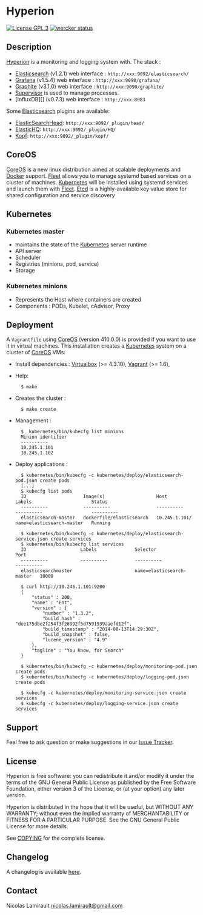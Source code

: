 # Hyperion

[![License GPL 3][badge-license]][COPYING]
[![wercker status](https://app.wercker.com/status/a6dff1d550ed9c6aa3c466045bf1d51f/s "wercker status")](https://app.wercker.com/project/bykey/a6dff1d550ed9c6aa3c466045bf1d51f)

## Description

[Hyperion][] is a monitoring and logging system with. The stack :
* [Elasticsearch][] (v1.2.1) web interface : `http://xxx:9092/elasticsearch/`
* [Grafana][] (v1.5.4) web interface : `http://xxx:9090/grafana/`
* [Graphite][] (v3.1.0) web interface : `http://xxx:9090/graphite/`
* [Supervisor][] is used to manage processes.
* [InfluxDB][] (v0.7.3) web interface : `http://xxx:8083`

Some [Elasticsearch][] plugins are available:
* [ElasticSearchHead][]: `http://xxx:9092/_plugin/head/`
* [ElasticHQ][]: `http://xxx:9092/_plugin/HQ/`
* [Kopf][]: `http://xxx:9092/_plugin/kopf/`


## CoreOS

[CoreOS][] is a new linux distribution aimed at scalable deployments and
[Docker][] support.
[Fleet][] allows you to manage systemd based services on a cluster of machines.
[Kubernetes][] will be installed using systemd services and launch them with
[Fleet][].
[Etcd][] is a highly-available key value store for shared configuration and
service discovery

## Kubernetes


### Kubernetes master

- maintains the state of the [Kubernetes][] server runtime
- API server
- Scheduler
- Registries (minions, pod, service)
- Storage

### Kubernetes minions

- Represents the Host where containers are created
- Components : PODs, Kubelet, cAdvisor, Proxy


## Deployment

A `Vagrantfile` using [CoreOS][] (version 410.0.0) is provided if you want to
use it in virtual machines. This installation creates a [Kubernetes][] system
on a cluster of [CoreOS][] VMs:

* Install dependencies : [Virtualbox][] (>= 4.3.10), [Vagrant][] (>= 1.6),

* Help:

        $ make

* Creates the cluster :

        $ make create

* Management :

        $  kubernetes/bin/kubecfg list minions
        Minion identifier
        ----------
        10.245.1.101
        10.245.1.102

* Deploy applications :

        $ kubernetes/bin/kubecfg -c kubernetes/deploy/elasticsearch-pod.json create pods
        [...]
        $ kubecfg list pods
        ID                     Image(s)                   Host                Labels                      Status
        ----------             ----------                 ----------          ----------                  ----------
        elasticsearch-master   dockerfile/elasticsearch   10.245.1.101/       name=elasticsearch-master   Running

        $ kubernetes/bin/kubecfg -c kubernetes/deploy/elasticsearch-service.json create services
        $ kubernetes/bin/kubecfg list services
        ID                    Labels              Selector                    Port
        ----------            ----------          ----------                  ----------
        elasticsearchmaster                       name=elasticsearch-master   10000

        $ curl http://10.245.1.101:9200
        {
            "status" : 200,
            "name" : "Ent",
            "version" : {
                "number" : "1.3.2",
                "build_hash" : "dee175dbe2f254f3f26992f5d7591939aaefd12f",
                "build_timestamp" : "2014-08-13T14:29:30Z",
                "build_snapshot" : false,
                "lucene_version" : "4.9"
            },
            "tagline" : "You Know, for Search"
        }

        $ kubernetes/bin/kubecfg -c kubernetes/deploy/monitoring-pod.json create pods
        $ kubernetes/bin/kubecfg -c kubernetes/deploy/logging-pod.json create pods

        $ kubecfg -c kubernetes/deploy/monitoring-service.json create services
        $ kubecfg -c kubernetes/deploy/logging-service.json create services



## Support

Feel free to ask question or make suggestions in our [Issue Tracker][].


## License

Hyperion is free software: you can redistribute it and/or modify it under the
terms of the GNU General Public License as published by the Free Software
Foundation, either version 3 of the License, or (at your option) any later
version.

Hyperion is distributed in the hope that it will be useful, but WITHOUT ANY
WARRANTY; without even the implied warranty of MERCHANTABILITY or FITNESS FOR A
PARTICULAR PURPOSE.  See the GNU General Public License for more details.

See [COPYING][] for the complete license.


## Changelog

A changelog is available [here](ChangeLog.md).


## Contact

Nicolas Lamirault <nicolas.lamirault@gmail.com>



[Hyperion]: https://github.com/nlamirault/hyperion
[COPYING]: https://github.com/nlamirault/hyperion/blob/master/COPYING
[Issue tracker]: https://github.com/nlamirault/hyperion/issues
[fluent.conf]: https://github.com/nlamirault/hyperion/blob/master/logs/fluent.conf
[hekad.toml]: https://github.com/nlamirault/hyperion/blob/master/logs/hekad.toml

[badge-license]: https://img.shields.io/badge/license-GPL_3-green.svg?style=flat

[Docker]: https://www.docker.io
[CoreOS]: http://coreos.com
[Kubernetes]: https://github.com/GoogleCloudPlatform/kubernetes

[Etcd]: http://coreos.com/using-coreos/etcd
[Fleet]: http://coreos.com/using-coreos/clustering/
[Nginx]: http://nginx.org
[Elasticsearch]: http://www.elasticsearch.org
[Redis]: http://www.redis.io
[Graphite]: http://graphite.readthedocs.org/en/latest
[Grafana]: http://grafana.org/
[Carbon]: http://graphite.readthedocs.org/en/latest/carbon-daemons.html
[Statsd]: https://github.com/etsy/statsd/wiki
[ElasticSearchHead]: http://mobz.github.io/elasticsearch-head
[ElasticHQ]: http://www.elastichq.org
[Kopf]: https://github.com/lmenezes/elasticsearch-kopf
[Virtualbox]: https://www.virtualbox.org
[Vagrant]: http://downloads.vagrantup.com
[Fluentd]: http://fluentd.org/
[Heka]: http://hekad.readthedocs.org/en/latest/
[Supervisor]: http://supervisord.org
[sysinfo_influxdb]: https://github.com/novaquark/sysinfo_influxdb
